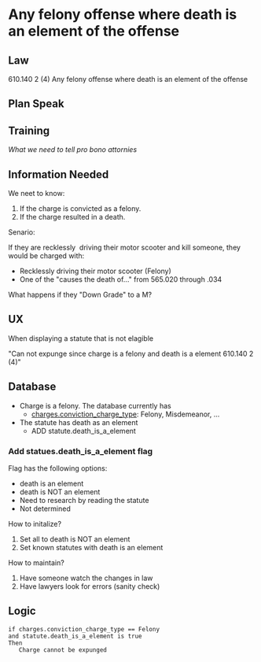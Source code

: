 # Any felony offense where death is an element of the offense

## Law

610.140 2 (4) Any felony offense where death is an element of the offense


## Plan Speak

## Training

*What we need to tell pro bono attornies* 


## Information Needed

We neet to know:

1. If the charge is convicted as a felony.
2. If the charge resulted in a death.  
  
Senario:

If they are recklessly  driving their motor scooter and kill someone, they would be charged with:
* Recklessly driving their motor scooter (Felony)
* One of the "causes the death of..." from 565.020 through .034

What happens if they "Down Grade" to a M?


## UX

When displaying a statute that is not elagible 

"Can not expunge since charge is a felony and death is a element 610.140 2 (4)"

## Database

* Charge is a felony.  The database currently has 
   * [charges.conviction_charge_type](https://github.com/codeforkansascity/clear-my-record-law-codification/tree/main/database-elements): Felony, Misdemeanor, ...
* The statute has death as an element
   * ADD statute.death_is_a_element


### Add statues.death_is_a_element flag

Flag has the following options:

* death is an element
* death is NOT an element
* Need to research by reading the statute 
* Not determined

How to initalize?

1. Set all to death is NOT an element
2. Set known statutes with death is an element

How to maintain?

1. Have someone watch the changes in law
2. Have lawyers look for errors (sanity check)

## Logic

```
if charges.conviction_charge_type == Felony
and statute.death_is_a_element is true
Then
   Charge cannot be expunged
```

